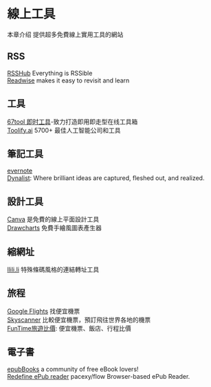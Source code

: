 # 線上工具

本章介绍 提供超多免費線上實用工具的網站

## RSS

[RSSHub](https://docs.rsshub.app/zh/) Everything is RSSible  
[Readwise](https://readwise.io/) makes it easy to revisit and learn 

## 工具

[67tool 即时工具](https://www.67tool.com/)-致力打造即用即走型在线工具箱  
[Toolify.ai](https://www.toolify.ai/tw/) 5700+ 最佳人工智能公司和工具  

## 筆記工具

[evernote](https://www.evernote.com/)  
[Dynalist](https://dynalist.io/): Where brilliant ideas are captured, fleshed out, and realized. 

## 設計工具

[Canva](https://www.canva.com/) 是免費的線上平面設計工具  
[Drawcharts](https://drawcharts.xyz/) 免費手繪風圖表產生器  

## 縮網址

[llili.li](https://llili.li/) 特殊條碼風格的連結轉址工具 

## 旅程

[Google Flights](https://www.google.com/travel/flights?hl=zh-TW)  找便宜機票  
[Skyscanner](https://www.skyscanner.com.tw/)  比較便宜機票，預訂飛往世界各地的機票  
[FunTime旅遊比價](https://www.funtime.com.tw/airline/?cpc=LCCtrace#cheapAir_box): 便宜機票、飯店、行程比價

## 電子書

[epubBooks](https://www.epubbooks.com/) a community of free eBook lovers!  
[Redefine ePub reader](https://www.flowoss.com/) pacexy/flow Browser-based ePub Reader.  







